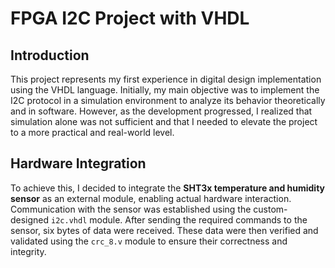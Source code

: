 # FPGA I2C Project with VHDL

## Introduction

This project represents my first experience in digital design implementation using the VHDL language. Initially, my main objective was to implement the I2C protocol in a simulation environment to analyze its behavior theoretically and in software. However, as the development progressed, I realized that simulation alone was not sufficient and that I needed to elevate the project to a more practical and real-world level.

## Hardware Integration

To achieve this, I decided to integrate the **SHT3x temperature and humidity sensor** as an external module, enabling actual hardware interaction. Communication with the sensor was established using the custom-designed `i2c.vhdl` module. After sending the required commands to the sensor, six bytes of data were received. These data were then verified and validated using the `crc_8.v` module to ensure their correctness and integrity.


